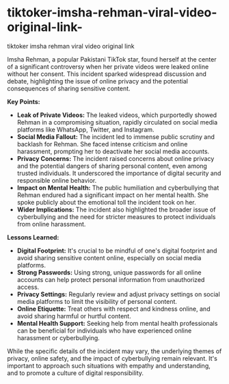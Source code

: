 # tiktoker-imsha-rehman-viral-video-original-link-
tiktoker imsha rehman viral video original link 

Imsha Rehman, a popular Pakistani TikTok star, found herself at the center of a significant controversy when her private videos were leaked online without her consent. This incident sparked widespread discussion and debate, highlighting the issue of online privacy and the potential consequences of sharing sensitive content.

**Key Points:**

* **Leak of Private Videos:** The leaked videos, which purportedly showed Rehman in a compromising situation, rapidly circulated on social media platforms like WhatsApp, Twitter, and Instagram.
* **Social Media Fallout:** The incident led to immense public scrutiny and backlash for Rehman. She faced intense criticism and online harassment, prompting her to deactivate her social media accounts.
* **Privacy Concerns:** The incident raised concerns about online privacy and the potential dangers of sharing personal content, even among trusted individuals. It underscored the importance of digital security and responsible online behavior.
* **Impact on Mental Health:** The public humiliation and cyberbullying that Rehman endured had a significant impact on her mental health. She spoke publicly about the emotional toll the incident took on her.
* **Wider Implications:** The incident also highlighted the broader issue of cyberbullying and the need for stricter measures to protect individuals from online harassment.

**Lessons Learned:**

* **Digital Footprint:** It's crucial to be mindful of one's digital footprint and avoid sharing sensitive content online, especially on social media platforms.
* **Strong Passwords:** Using strong, unique passwords for all online accounts can help protect personal information from unauthorized access.
* **Privacy Settings:** Regularly review and adjust privacy settings on social media platforms to limit the visibility of personal content.
* **Online Etiquette:** Treat others with respect and kindness online, and avoid sharing harmful or hurtful content.
* **Mental Health Support:** Seeking help from mental health professionals can be beneficial for individuals who have experienced online harassment or cyberbullying.

While the specific details of the incident may vary, the underlying themes of privacy, online safety, and the impact of cyberbullying remain relevant. It's important to approach such situations with empathy and understanding, and to promote a culture of digital responsibility.
